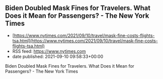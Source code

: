 ## Biden Doubled Mask Fines for Travelers. What Does it Mean for Passengers? - The New York Times
 - [https://www.nytimes.com/2021/09/10/travel/mask-fine-costs-flights-tsa.html](https://www.nytimes.com/2021/09/10/travel/mask-fine-costs-flights-tsa.html)
 - RSS feed: https://www.nytimes.com
 - date published: 2021-09-10 09:58:33+00:00

Biden Doubled Mask Fines for Travelers. What Does it Mean for Passengers? - The New York Times

